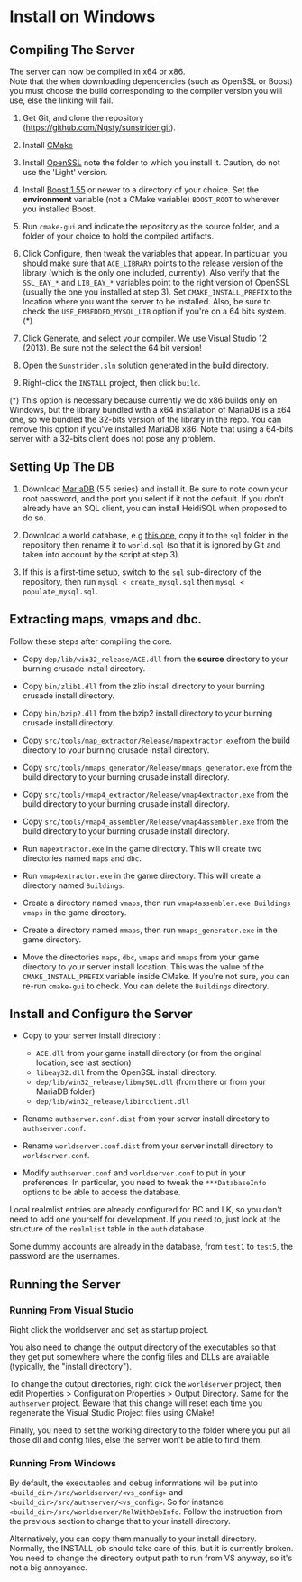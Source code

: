 <!----------------------------------------------------------------------------->
# Install on Windows

## Compiling The Server

The server can now be compiled in x64 or x86.  
Note that the when downloading dependencies (such as OpenSSL or Boost) you must choose the build corresponding to the compiler version you will use, else the linking will fail.

1. Get Git, and clone the repository
   (https://github.com/Nqsty/sunstrider.git).

2. Install [CMake][cmake]

3. Install [OpenSSL][openssl] note the folder to which you
   install it. Caution, do not use the 'Light' version.

4. Install [Boost 1.55][boost] or newer to a directory of
   your choice. Set the **environment** variable (not a CMake variable)
   `BOOST_ROOT` to wherever you installed Boost.

5. Run `cmake-gui` and indicate the repository as the source folder, and a folder of your choice to hold the compiled artifacts.

6. Click Configure, then tweak the variables that appear. In particular, you should make sure that `ACE_LIBRARY` points to the release version of the library (which is the only one included, currently). Also verify that the `SSL_EAY_*` and `LIB_EAY_*` variables point to the right version of OpenSSL (usually the one you installed at step 3). Set `CMAKE_INSTALL_PREFIX` to the location where you want the server to be installed. Also, be sure to check the `USE_EMBEDDED_MYSQL_LIB` option if you're on a 64 bits system. (*)

7. Click Generate, and select your compiler. We use Visual Studio 12 (2013). Be sure not the select the 64 bit version!

8. Open the `Sunstrider.sln` solution generated in the build directory.

9. Right-click the `INSTALL` project, then click `build`.

(*) This option is necessary because currently we do x86 builds only on Windows, but the library bundled with a x64 installation of MariaDB is a x64 one, so we bundled the 32-bits version of the library in the repo. You can remove this option if you've installed MariaDB x86. Note that using a 64-bits server with a 32-bits client does not pose any problem.

[cmake]:
http://www.cmake.org/cmake/resources/software.html

[openssl]:
http://slproweb.com/products/Win32OpenSSL.html

[boost]:
http://sourceforge.net/projects/boost/files/boost-binaries/1.55.0/

<!----------------------------------------------------------------------------->
## Setting Up The DB

1. Download [MariaDB][maria_db] (5.5 series) and install it. Be sure to note down your root password, and the port you select if it not the default. If you don't already have an SQL client, you can install HeidiSQL when    proposed to do so.

2. Download a world database, e.g [this one][world_db], copy it to the `sql` folder in the repository then rename it to `world.sql` (so that it is ignored by Git and taken into account by the script at step 3).

3. If this is a first-time setup, switch to the `sql` sub-directory of the repository, then run `mysql < create_mysql.sql` then `mysql < populate_mysql.sql`.

[maria_db]:
https://downloads.mariadb.org/

[world_db]:
http://www.sunstrider.cf/files/world_2015_04_08_r6592.sql.bz2

<!----------------------------------------------------------------------------->
## Extracting maps, vmaps and dbc.

Follow these steps after compiling the core.

- Copy `dep/lib/win32_release/ACE.dll` from the **source** directory to your burning crusade install directory.

- Copy `bin/zlib1.dll` from the zlib install directory to your burning crusade install directory.

- Copy `bin/bzip2.dll` from the bzip2 install directory to your burning crusade install directory.

- Copy `src/tools/map_extractor/Release/mapextractor.exe`from the build
  directory to your burning crusade install directory.

- Copy `src/tools/mmaps_generator/Release/mmaps_generator.exe` from the build
  directory to your burning crusade install directory.

- Copy `src/tools/vmap4_extractor/Release/vmap4extractor.exe` from the build
  directory to your burning crusade install directory.

- Copy `src/tools/vmap4_assembler/Release/vmap4assembler.exe` from the build
  directory to your burning crusade install directory.

- Run `mapextractor.exe` in the game directory. This will create two directories
  named `maps` and `dbc`.

- Run `vmap4extractor.exe` in the game directory. This will create a directory
  named `Buildings`.

- Create a directory named `vmaps`, then run `vmap4assembler.exe Buildings
  vmaps` in the game directory.

- Create a directory named `mmaps`, then run `mmaps_generator.exe` in the game
  directory.

- Move the directories `maps`, `dbc`, `vmaps` and `mmaps` from your game directory to your server install location. This was the value of the `CMAKE_INSTALL_PREFIX` variable inside CMake. If you're not sure, you can re-run `cmake-gui` to check. You can delete the `Buildings` directory.

<!----------------------------------------------------------------------------->
## Install and Configure the Server  
  
- Copy to your server install directory : 
	- `ACE.dll` from your game install directory (or from the original location, see last section)  
	- `libeay32.dll` from the OpenSSL install directory.        
	- `dep/lib/win32_release/libmySQL.dll` (from there or from your MariaDB folder)
	- `dep/lib/win32_release/libircclient.dll`  
  
- Rename `authserver.conf.dist` from your server install directory to `authserver.conf`.
- Rename `worldserver.conf.dist` from your server install directory to `worldserver.conf`.

- Modify `authserver.conf` and `worldserver.conf` to put in your preferences. In particular, you need to tweak the `***DatabaseInfo` options to be able to access the database.

Local realmlist entries are already configured for BC and LK, so you don't need to add one yourself for development. If you need to, just look at the structure of the `realmlist` table in the `auth` database.

Some dummy accounts are already in the database, from `test1` to `test5`, the password are the usernames.

<!----------------------------------------------------------------------------->
## Running the Server

### Running From Visual Studio

Right click the worldserver and set as startup project.

You also need to change the output directory of the executables so that they get put somewhere where the config files and DLLs are available (typically, the
"install directory").

To change the output directories, right click the `worldserver` project, then edit Properties > Configuration Properties > Output Directory. Same for the
`authserver` project. Beware that this change will reset each time you regenerate the Visual Studio Project files using CMake!

Finally, you need to set the working directory to the folder where you put all those dll and config files, else the server won't be able to find them.

### Running From Windows

By default, the executables and debug informations will be put into
`<build_dir>/src/worldserver/<vs_config>` and
`<build_dir>/src/authserver/<vs_config>`. So for instance
`<build_dir>/src/worldserver/RelWithDebInfo`. Follow the instruction from the previous section to change that to your install directory.

Alternatively, you can copy them manually to your install directory. Normally, the INSTALL job should take care of this, but it is currently broken. You need to change the directory output path to run from VS anyway, so it's not a big annoyance.